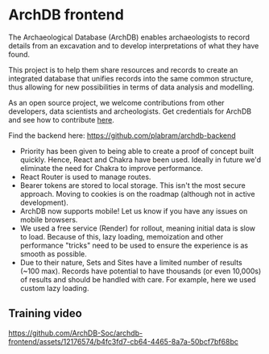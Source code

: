 # ArchDB frontend

The Archaeological Database (ArchDB) enables archaeologists to record details from an excavation and to develop interpretations of what they have found.

This project is to help them share resources and records to create an integrated database that unifies records into the same common structure, thus allowing for new possibilities in terms of data analysis and modelling. 

As an open source project, we welcome contributions from other developers, data scientists and archeologists. Get credentials for ArchDB and see how to contribute [here](https://github.com/plabram/archdb-backend/blob/main/CONTRIBUTIONS.md).

Find the backend here: https://github.com/plabram/archdb-backend

* Priority has been given to being able to create a proof of concept built quickly. Hence, React and Chakra have been used. Ideally in future we'd eliminate the need for Chakra to improve performance.
* React Router is used to manage routes.
* Bearer tokens are stored to local storage. This isn't the most secure approach. Moving to cookies is on the roadmap (although not in active development).
* ArchDB now supports mobile! Let us know if you have any issues on mobile browsers.
* We used a free service (Render) for rollout, meaning initial data is slow to load. Because of this, lazy loading, memoization and other performance "tricks" need to be used to ensure the experience is as smooth as possible.
* Due to their nature, Sets and Sites have a limited number of results (~100 max). Records have potential to have thousands (or even 10,000s) of results and should be handled with care. For example, here we used custom lazy loading.

## Training video

https://github.com/ArchDB-Soc/archdb-frontend/assets/12176574/b4fc3fd7-cb64-4465-8a7a-50bcf7bf68bc

